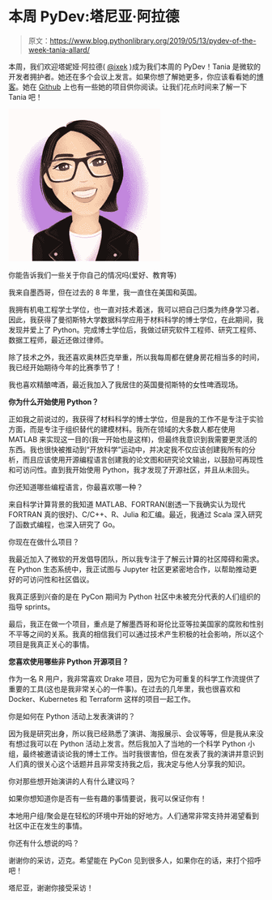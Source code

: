 # 本周 PyDev:塔尼亚·阿拉德

> 原文：<https://www.blog.pythonlibrary.org/2019/05/13/pydev-of-the-week-tania-allard/>

本周，我们欢迎塔妮娅·阿拉德( [@ixek](https://www.twitter.com/ixek) )成为我们本周的 PyDev！Tania 是微软的开发者拥护者。她还在多个会议上发言。如果你想了解她更多，你应该看看她的[博客](https://bitsandchips.me/)。她在 [Github](https://github.com/trallard) 上也有一些她的项目供你阅读。让我们花点时间来了解一下 Tania 吧！

![](img/03883552a06987dd2d67460038365137.png)

你能告诉我们一些关于你自己的情况吗(爱好、教育等)

我来自墨西哥，但在过去的 8 年里，我一直住在美国和英国。

我拥有机电工程学士学位，也一直对技术着迷，我可以把自己归类为终身学习者。因此，我获得了曼彻斯特大学数据科学应用于材料科学的博士学位，在此期间，我发现并爱上了 Python。完成博士学位后，我做过研究软件工程师、研究工程师、数据工程师，最近还做过律师。

除了技术之外，我还喜欢奥林匹克举重，所以我每周都在健身房花相当多的时间，我已经开始期待今年的比赛季节了！

我也喜欢精酿啤酒，最近我加入了我居住的英国曼彻斯特的女性啤酒现场。

**你为什么开始使用 Python？**

正如我之前说过的，我获得了材料科学的博士学位，但是我的工作不是专注于实验方面，而是专注于组织替代的建模材料。我所在领域的大多数人都在使用 MATLAB 来实现这一目的(我一开始也是这样)，但最终我意识到我需要更灵活的东西。我也很快被推动到“开放科学”运动中，并决定我不仅应该创建我所有的分析，而且应该使用开源编程语言创建我的论文图和研究论文输出，以鼓励可再现性和可访问性。直到我开始使用 Python，我才发现了开源社区，并且从未回头。

你还知道哪些编程语言，你最喜欢哪一种？

来自科学计算背景的我知道 MATLAB、FORTRAN(剧透一下我确实认为现代 FORTRAN 真的很好)、C/C++、R、Julia 和汇编。最近，我通过 Scala 深入研究了函数式编程，也深入研究了 Go。

你现在在做什么项目？

我最近加入了微软的开发倡导团队，所以我专注于了解云计算的社区障碍和需求。在 Python 生态系统中，我正试图与 Jupyter 社区更紧密地合作，以帮助推动更好的可访问性和社区倡议。

我真正感到兴奋的是在 PyCon 期间为 Python 社区中未被充分代表的人们组织的指导 sprints。

最后，我正在做一个项目，重点是了解墨西哥和哥伦比亚等拉美国家的腐败和性别不平等之间的关系。我真的相信我们可以通过技术产生积极的社会影响，所以这个项目是我真正关心的事情。

**您喜欢使用哪些非 Python 开源项目？**

作为一名 R 用户，我非常喜欢 Drake 项目，因为它为可重复的科学工作流提供了重要的工具(这也是我非常关心的一件事)。在过去的几年里，我也很喜欢和 Docker、Kubernetes 和 Terraform 这样的项目一起工作。

你是如何在 Python 活动上发表演讲的？

因为我是研究出身，所以我已经熟悉了演讲、海报展示、会议等等，但是我从来没有想过我可以在 Python 活动上发言。然后我加入了当地的一个科学 Python 小组，最终被邀请谈论我的博士工作。当时我很害怕，但在发表了我的演讲并意识到人们真的很关心这个话题并且非常支持我之后，我决定与他人分享我的知识。

你对那些想开始演讲的人有什么建议吗？

如果你想知道你是否有一些有趣的事情要说，我可以保证你有！

本地用户组/聚会是在轻松的环境中开始的好地方。人们通常非常支持并渴望看到社区中正在发生的事情。

你还有什么想说的吗？

谢谢你的采访，迈克。希望能在 PyCon 见到很多人，如果你在的话，来打个招呼吧！

塔尼亚，谢谢你接受采访！